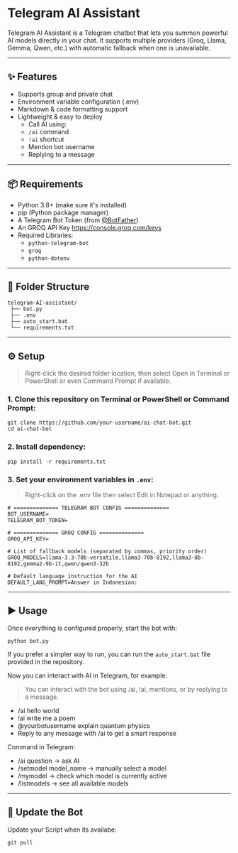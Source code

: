 # Telegram AI Assistant

Telegram AI Assistant is a Telegram chatbot that lets you summon powerful AI models directly in your chat. It supports multiple providers (Groq, Llama, Gemma, Qwen, etc.) with automatic fallback when one is unavailable.

---

## ✨ Features

- Supports group and private chat  
- Environment variable configuration (.env)  
- Markdown & code formatting support  
- Lightweight & easy to deploy
  - Call AI using:
  - `/ai` command  
  - `!ai` shortcut  
  - Mention bot username  
  - Replying to a message
    
---
## 📦 Requirements
- Python 3.8+ (make sure it's installed)  
- pip (Python package manager)  
- A Telegram Bot Token (from [@BotFather](https://t.me/BotFather))  
- An GROQ API Key https://console.groq.com/keys
- Required Libraries:  
  - `python-telegram-bot`  
  - `groq`  
  - `python-dotenv`
---
## 📂 Folder Structure
```
telegram-AI-assistant/
 ├── bot.py
 ├── .env
 ├── auto_start.bat
 └── requirements.txt
```
---
## ⚙️ Setup
> Right-click the desired folder location, then select Open in Terminal or PowerShell or even Command Prompt if available.
### 1. Clone this repository on Terminal or PowerShell or Command Prompt:
```
git clone https://github.com/your-username/ai-chat-bot.git
cd ai-chat-bot
```
### 2. Install dependency:
```
pip install -r requirements.txt
```
### 3. Set your environment variables in `.env`:
> Right-click on the .env file then select Edit in Notepad or anything.
```
# ============== TELEGRAM BOT CONFIG ==============
BOT_USERNAME=
TELEGRAM_BOT_TOKEN=

# ============== GROQ CONFIG ==============
GROQ_API_KEY=

# List of fallback models (separated by commas, priority order)
GROQ_MODELS=llama-3.3-70b-versatile,llama3-70b-8192,llama3-8b-8192,gemma2-9b-it,qwen/qwen3-32b

# Default language instruction for the AI
DEFAULT_LANG_PROMPT=Answer in Indonesian:
```
---
## ▶️ Usage
Once everything is configured properly, start the bot with:
```
python bot.py
```
If you prefer a simpler way to run, you can run the `auto_start.bat` file provided in the repository.

Now you can interact with AI in Telegram, for example:
> You can interact with the bot using /ai, !ai, mentions, or by replying to a message.
- /ai hello world
- !ai write me a poem
- @yourbotusername explain quantum physics
- Reply to any message with /ai to get a smart response

Command in Telegram:
- /ai question → ask AI
- /setmodel model_name → manually select a model
- /mymodel → check which model is currently active
- /listmodels → see all available models

---
## 🔄 Update the Bot
Update your Script when its availabe:
```
git pull
```
